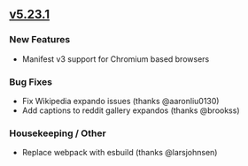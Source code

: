 ## [v5.23.1](https://github.com/honestbleeps/Reddit-Enhancement-Suite/releases/v5.23.1)

### New Features

- Manifest v3 support for Chromium based browsers

### Bug Fixes

- Fix Wikipedia expando issues (thanks @aaronliu0130)
- Add captions to reddit gallery expandos (thanks @brookss)

### Housekeeping / Other

- Replace webpack with esbuild (thanks @larsjohnsen)
